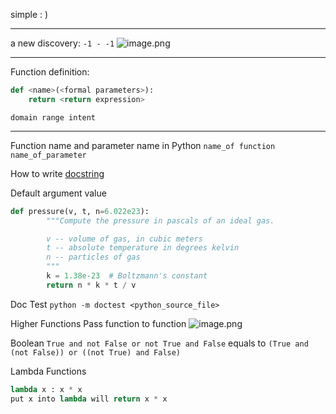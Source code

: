 simple : )

---
a new discovery:  `-1 - -1`
![image.png](https://cdn.jsdelivr.net/gh/Pokemongle/img_bed_0@main/img/202409270030436.png) 

---
Function definition:
```Python
def <name>(<formal parameters>):
    return <return expression>
```
	domain range intent
---
Function name and parameter name in Python
	`name_of function`
	`name_of_parameter`

How to write [docstring](https://peps.python.org/pep-0257/)

Default argument value
```Python
def pressure(v, t, n=6.022e23):
        """Compute the pressure in pascals of an ideal gas.

        v -- volume of gas, in cubic meters
        t -- absolute temperature in degrees kelvin
        n -- particles of gas
        """
        k = 1.38e-23  # Boltzmann's constant
        return n * k * t / v
```

Doc Test
`python -m doctest <python_source_file>`

Higher Functions
	Pass function to function
![image.png](https://cdn.jsdelivr.net/gh/Pokemongle/img_bed_0@main/img/202409280006847.png)

Boolean
`True and not False or not True and False` equals to
`(True and (not False)) or ((not True) and False)`

Lambda Functions
```Python
lambda x : x * x
put x into lambda will return x * x
```
